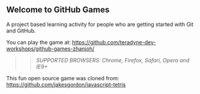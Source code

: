 ## Welcome to GitHub Games

A project based learning activity for people who are getting started with Git and GitHub.

You can play the game at: https://github.com/teradyne-dev-workshops/github-games-zhanjoh/

>> _*SUPPORTED BROWSERS*: Chrome, Firefox, Safari, Opera and IE9+_

This fun open source game was cloned from: https://github.com/jakesgordon/javascript-tetris
